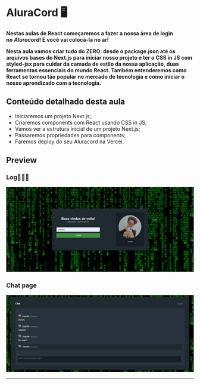 # AluraCord 🖥️

**Nestas aulas de React começaremos a fazer a nossa área de login no *Aluracord*! E você vai colocá-la no ar!**

**Nesta aula vamos criar tudo do ZERO: desde o package.json até os arquivos bases do Next.js para iniciar nosso projeto e ter o CSS in JS com styled-jsx para cuidar da camada de estilo da nossa aplicação, duas ferramentas essenciais do mundo React. Também entenderemos como React se tornou tão popular no mercado de tecnologia e como iniciar o nosso aprendizado com a tecnologia.**

## **Conteúdo detalhado desta aula**

- Iniciaremos um projeto Next.js;
- Criaremos components com React usando CSS in JS;
- Vamos ver a estrutura inicial de um projeto Next.js;
- Passaremos propriedades para components;
- Faremos deploy do seu Aluracord na Vercel.

## **Preview**

### **Log🧑🏼‍💻**

<img src="./pages/components/log/log_print.png">

### **Chat page**

<img src="./pages/components/chat/chat_print.png">

---